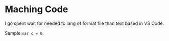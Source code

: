 # Maching Code
I go spent wait for needed to lang of format file than text based in VS Code.

Sample:`var c = 0`.
